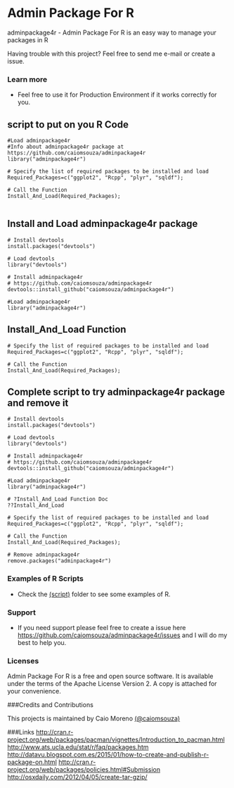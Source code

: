 # Admin Package For R

adminpackage4r - Admin Package For R is an easy way to manage your packages in R

Having trouble with this project? Feel free to send me e-mail or create a issue.

### Learn more
* Feel free to use it for Production Environment if it works correctly for you.

## script to put on you R Code

```
#Load adminpackage4r
#Info about adminpackage4r package at https://github.com/caiomsouza/adminpackage4r
library("adminpackage4r")

# Specify the list of required packages to be installed and load
Required_Packages=c("ggplot2", "Rcpp", "plyr", "sqldf");

# Call the Function
Install_And_Load(Required_Packages);


```

## Install and Load adminpackage4r package

```
# Install devtools
install.packages("devtools")

# Load devtools
library("devtools")

# Install adminpackage4r
# https://github.com/caiomsouza/adminpackage4r
devtools::install_github("caiomsouza/adminpackage4r")

#Load adminpackage4r
library("adminpackage4r")

```
## Install_And_Load Function

```
# Specify the list of required packages to be installed and load
Required_Packages=c("ggplot2", "Rcpp", "plyr", "sqldf");

# Call the Function
Install_And_Load(Required_Packages);
```

## Complete script to try adminpackage4r package and remove it


```
# Install devtools
install.packages("devtools")

# Load devtools
library("devtools")

# Install adminpackage4r
# https://github.com/caiomsouza/adminpackage4r
devtools::install_github("caiomsouza/adminpackage4r")

#Load adminpackage4r
library("adminpackage4r")

# ?Install_And_Load Function Doc
??Install_And_Load

# Specify the list of required packages to be installed and load
Required_Packages=c("ggplot2", "Rcpp", "plyr", "sqldf");

# Call the Function
Install_And_Load(Required_Packages);

# Remove adminpackage4r
remove.packages("adminpackage4r")

```

### Examples of R Scripts
* Check the [(script)](https://github.com/caiomsouza/adminpackage4r/tree/master/scripts) folder to see some examples of R.

### Support
* If you need support please feel free to create a issue here https://github.com/caiomsouza/adminpackage4r/issues and I will do my best to help you.

### Licenses

Admin Package For R is a free and open source software. It is available under the terms of the Apache License Version 2. A copy is attached for your convenience.

###Credits and Contributions

This projects is maintained by Caio Moreno [(@caiomsouza)](https://twitter.com/caiomsouza)

###Links
http://cran.r-project.org/web/packages/pacman/vignettes/Introduction_to_pacman.html
http://www.ats.ucla.edu/stat/r/faq/packages.htm
http://datavu.blogspot.com.es/2015/01/how-to-create-and-publish-r-package-on.html
http://cran.r-project.org/web/packages/policies.html#Submission
http://osxdaily.com/2012/04/05/create-tar-gzip/
